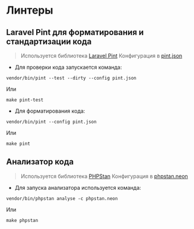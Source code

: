 # Линтеры

## Laravel Pint для форматирования и стандартизации кода

> Используется библиотека [Laravel Pint](https://laravel.com/docs/11.x/pint)
> Конфигурация в [pint.json](../pint.json)

- Для проверки кода запускается команда:
```shell
vendor/bin/pint --test --dirty --config pint.json
```

Или

```shell
make pint-test
```

- Для форматирования кода:
```shell
vendor/bin/pint --config pint.json
```

Или

```shell
make pint
```

## Анализатор кода
> Используется библиотека [PHPStan](https://phpstan.org/)
> Конфигурация в [phpstan.neon](../phpstan.neon)

- Для запуска анализатора используется команда:
```shell
vendor/bin/phpstan analyse -c phpstan.neon
```

Или

```shell
make phpstan
```
